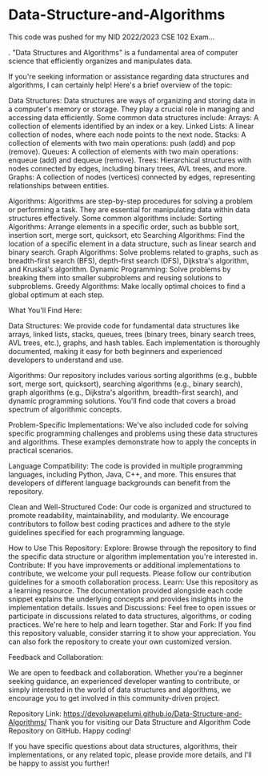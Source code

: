 # Data-Structure-and-Algorithms
This code was pushed for my NID 2022/2023 CSE 102 Exam...


. "Data Structures and Algorithms" is a fundamental area of computer science that efficiently organizes and manipulates data.

If you're seeking information or assistance regarding data structures and algorithms, I can certainly help! Here's a brief overview of the topic:

Data Structures:
Data structures are ways of organizing and storing data in a computer's memory or storage. They play a crucial role in managing and accessing data efficiently. Some common data structures include:
Arrays: A collection of elements identified by an index or a key.
Linked Lists: A linear collection of nodes, where each node points to the next node.
Stacks: A collection of elements with two main operations: push (add) and pop (remove).
Queues: A collection of elements with two main operations: enqueue (add) and dequeue (remove).
Trees: Hierarchical structures with nodes connected by edges, including binary trees, AVL trees, and more.
Graphs: A collection of nodes (vertices) connected by edges, representing relationships between entities.

Algorithms:
Algorithms are step-by-step procedures for solving a problem or performing a task. They are essential for manipulating data within data structures effectively. Some common algorithms include:
Sorting Algorithms: Arrange elements in a specific order, such as bubble sort, insertion sort, merge sort, quicksort, etc
Searching Algorithms: Find the location of a specific element in a data structure, such as linear search and binary search.
Graph Algorithms: Solve problems related to graphs, such as breadth-first search (BFS), depth-first search (DFS), Dijkstra's algorithm, and Kruskal's algorithm.
Dynamic Programming: Solve problems by breaking them into smaller subproblems and reusing solutions to subproblems.
Greedy Algorithms: Make locally optimal choices to find a global optimum at each step.

What You'll Find Here:

Data Structures: We provide code for fundamental data structures like arrays, linked lists, stacks, queues, trees (binary trees, binary search trees, AVL trees, etc.), graphs, and hash tables. Each implementation is thoroughly documented, making it easy for both beginners and experienced developers to understand and use.

Algorithms: Our repository includes various sorting algorithms (e.g., bubble sort, merge sort, quicksort), searching algorithms (e.g., binary search), graph algorithms (e.g., Dijkstra's algorithm, breadth-first search), and dynamic programming solutions. You'll find code that covers a broad spectrum of algorithmic concepts.

Problem-Specific Implementations: We've also included code for solving specific programming challenges and problems using these data structures and algorithms. These examples demonstrate how to apply the concepts in practical scenarios.

Language Compatibility: The code is provided in multiple programming languages, including Python, Java, C++, and more. This ensures that developers of different language backgrounds can benefit from the repository.

Clean and Well-Structured Code: Our code is organized and structured to promote readability, maintainability, and modularity. We encourage contributors to follow best coding practices and adhere to the style guidelines specified for each programming language.

How to Use This Repository:
Explore: Browse through the repository to find the specific data structure or algorithm implementation you're interested in.
Contribute: If you have improvements or additional implementations to contribute, we welcome your pull requests. Please follow our contribution guidelines for a smooth collaboration process.
Learn: Use this repository as a learning resource. The documentation provided alongside each code snippet explains the underlying concepts and provides insights into the implementation details.
Issues and Discussions: Feel free to open issues or participate in discussions related to data structures, algorithms, or coding practices. We're here to help and learn together.
Star and Fork: If you find this repository valuable, consider starring it to show your appreciation. You can also fork the repository to create your own customized version.

Feedback and Collaboration:

We are open to feedback and collaboration. Whether you're a beginner seeking guidance, an experienced developer wanting to contribute, or simply interested in the world of data structures and algorithms, we encourage you to get involved in this community-driven project.


Repository Link: https://devoluwapelumi.github.io/Data-Structure-and-Algorithms/
Thank you for visiting our Data Structure and Algorithm Code Repository on GitHub. Happy coding!

If you have specific questions about data structures, algorithms, their implementations, or any related topic, please provide more details, and I'll be happy to assist you further!
